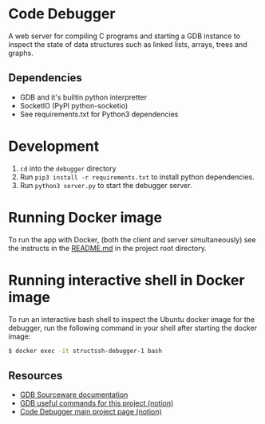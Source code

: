 # Code Debugger

A web server for compiling C programs and starting a GDB instance to inspect the state of data structures such as linked lists, arrays, trees and graphs.

## Dependencies

- GDB and it's builtin python interpretter
- SocketIO (PyPI python-socketio)
- See requirements.txt for Python3 dependencies

# Development

1. `cd` into the `debugger` directory
1. Run `pip3 install -r requirements.txt` to install python dependencies.
1. Run `python3 server.py` to start the debugger server.

# Running Docker image

To run the app with Docker, (both the client and server simultaneously) see the instructs in the [README.md](/README.md) in the project root directory.

# Running interactive shell in Docker image

To run an interactive bash shell to inspect the Ubuntu docker image for the debugger,
run the following command in your shell after starting the docker image:

```bash
$ docker exec -it structssh-debugger-1 bash
```


## Resources

- [GDB Sourceware documentation](https://sourceware.org/gdb/download/onlinedocs/gdb/index.html#Top)
- [GDB useful commands for this project (notion)](https://www.notion.so/structs/GDB-research-e142316cf7854b35a4c096a912398655?pvs=4)
- [Code Debugger main project page (notion)](https://www.notion.so/structs/Code-Debugger-844a3f9d39ac42bb8782038fcd13f7ad?pvs=4)

